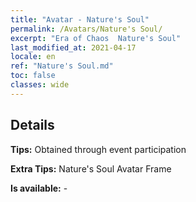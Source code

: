 ```yaml
---
title: "Avatar - Nature's Soul"
permalink: /Avatars/Nature's Soul/
excerpt: "Era of Chaos  Nature's Soul"
last_modified_at: 2021-04-17
locale: en
ref: "Nature's Soul.md"
toc: false
classes: wide
---
```

## Details

 **Tips:** Obtained through event participation 

 **Extra Tips:** Nature's Soul Avatar Frame 

 **Is available:**  - 


